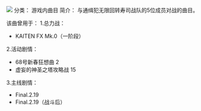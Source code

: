 ![](//static.kivo.wiki/images/music/cover/fxX2XzrMg8u0bqloN1Q8yrW27S2yGGFu.png)
分类： 游戏内曲目
简介：
与通缉犯无限回转寿司战队的5位成员对战的曲目。 
 
该曲曾用于： 
1.总力战： 
 - KAITEN FX Mk.0（一阶段） 

2.活动剧情： 
 - 68号新春狂想曲 2 
 - 虚妄的神圣之塔攻略战 15 

3.主线剧情： 
 - Final.2.19
 - Final.2.19（战斗后）
